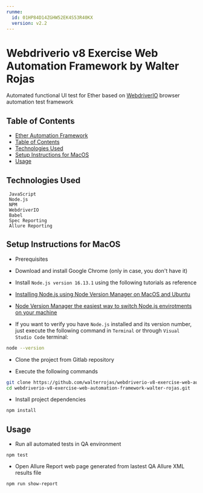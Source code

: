 ```yaml
---
runme:
  id: 01HP84D14ZGHW52EK4S53R40KX
  version: v2.2
---
```


# Webdriverio v8 Exercise Web Automation Framework by Walter Rojas

Automated functional UI test for Ether based on [WebdriverIO](https://webdriver.io/) browser automation test framework

## Table of Contents

- [Ether Automation Framework](#Webdriverio-v8-Exercise-web-automation-framework-by-Walter-Rojas)
- [Table of Contents](#table-of-contents)
- [Technologies Used](#technologies-used)
- [Setup Instructions for MacOS](#setup-instructions-for-macos)
- [Usage](#usage)

## Technologies Used

     JavaScript
     Node.js
     NPM
     WebdriverIO
     Babel
     Spec Reporting
     Allure Reporting

## Setup Instructions for MacOS

- Prerequisites

* Download and install Google Chrome (only in case, you don't have it)

* Install `Node.js version 16.13.1` using the following tutorials as reference

* [Installing Node.js using Node Version Manager on MacOS and Ubuntu](https://nodesource.com/blog/installing-node-js-tutorial-using-nvm-on-mac-os-x-and-ubuntu/)
* [Node Version Manager the easiest way to switch Node.js envirotments on your machine](https://itnext.io/nvm-the-easiest-way-to-switch-node-js-environments-on-your-machine-in-a-flash-17babb7d5f1b)

- If you want to verify you have `Node.js` installed and its version number, just execute the following command in `Terminal` or through `Visual Studio Code` terminal:

```sh {"id":"01HP84D14ZGHW52EK4R9RGCZ13"}
node --version
```

- Clone the project from Gitlab repository

* Execute the following commands

```sh {"id":"01HP84D14ZGHW52EK4RC8BN6B7"}
git clone https://github.com/walterrojas/webdriverio-v8-exercise-web-automation-framework-walter-rojas.git
cd webdriverio-v8-exercise-web-automation-framework-walter-rojas.git
```

- Install project dependencies

```sh {"id":"01HP84D14ZGHW52EK4REWVMHQV"}
npm install
```

## Usage

- Run all automated tests in QA environment

```text {"id":"01HP84D14ZGHW52EK4RJECFDBC"}
npm test
```

- Open Allure Report web page generated from lastest QA Allure XML results file

```sh {"id":"01HP84D14ZGHW52EK4RXX01SXG"}
npm run show-report
```
